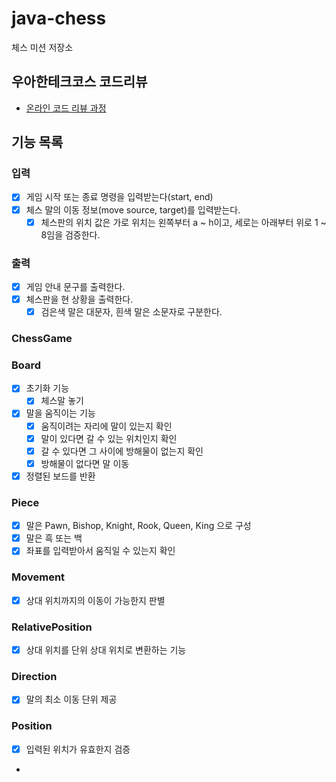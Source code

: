 # java-chess

체스 미션 저장소

## 우아한테크코스 코드리뷰

- [온라인 코드 리뷰 과정](https://github.com/woowacourse/woowacourse-docs/blob/master/maincourse/README.md)


## 기능 목록

### 입력
- [x] 게임 시작 또는 종료 명령을 입력받는다(start, end)
- [x] 체스 말의 이동 정보(move source, target)를 입력받는다.
  - [x] 체스판의 위치 값은 가로 위치는 왼쪽부터 a ~ h이고, 세로는 아래부터 위로 1 ~ 8임을 검증한다.

### 출력
- [x] 게임 안내 문구를 출력한다.
- [x] 체스판을 현 상황을 출력한다.
  - [x] 검은색 말은 대문자, 흰색 말은 소문자로 구분한다.

### ChessGame

### Board
- [x] 초기화 기능
  - [x] 체스말 놓기
- [x] 말을 움직이는 기능
  - [x] 움직이려는 자리에 말이 있는지 확인
  - [x] 말이 있다면 갈 수 있는 위치인지 확인
  - [x] 갈 수 있다면 그 사이에 방해물이 없는지 확인
  - [x] 방해물이 없다면 말 이동
- [x] 정렬된 보드를 반환

### Piece

- [X] 말은 Pawn, Bishop, Knight, Rook, Queen, King 으로 구성
- [X] 말은 흑 또는 백
- [X] 좌표를 입력받아서 움직일 수 있는지 확인

### Movement

- [X] 상대 위치까지의 이동이 가능한지 판별

### RelativePosition

- [x] 상대 위치를 단위 상대 위치로 변환하는 기능

### Direction

- [x] 말의 최소 이동 단위 제공

### Position

- [x] 입력된 위치가 유효한지 검증
- 
